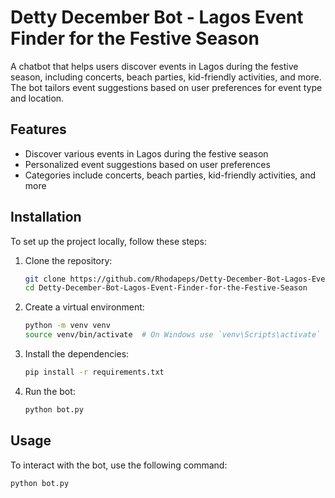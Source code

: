 # Detty December Bot - Lagos Event Finder for the Festive Season

A chatbot that helps users discover events in Lagos during the festive season, including concerts, beach parties, kid-friendly activities, and more. The bot tailors event suggestions based on user preferences for event type and location.

## Features
- Discover various events in Lagos during the festive season
- Personalized event suggestions based on user preferences
- Categories include concerts, beach parties, kid-friendly activities, and more

## Installation
To set up the project locally, follow these steps:

1. Clone the repository:
    ```sh
    git clone https://github.com/Rhodapeps/Detty-December-Bot-Lagos-Event-Finder-for-the-Festive-Season.git
    cd Detty-December-Bot-Lagos-Event-Finder-for-the-Festive-Season
    ```

2. Create a virtual environment:
    ```sh
    python -m venv venv
    source venv/bin/activate  # On Windows use `venv\Scripts\activate`
    ```

3. Install the dependencies:
    ```sh
    pip install -r requirements.txt
    ```

4. Run the bot:
    ```sh
    python bot.py
    ```

## Usage
To interact with the bot, use the following command:

```sh
python bot.py
